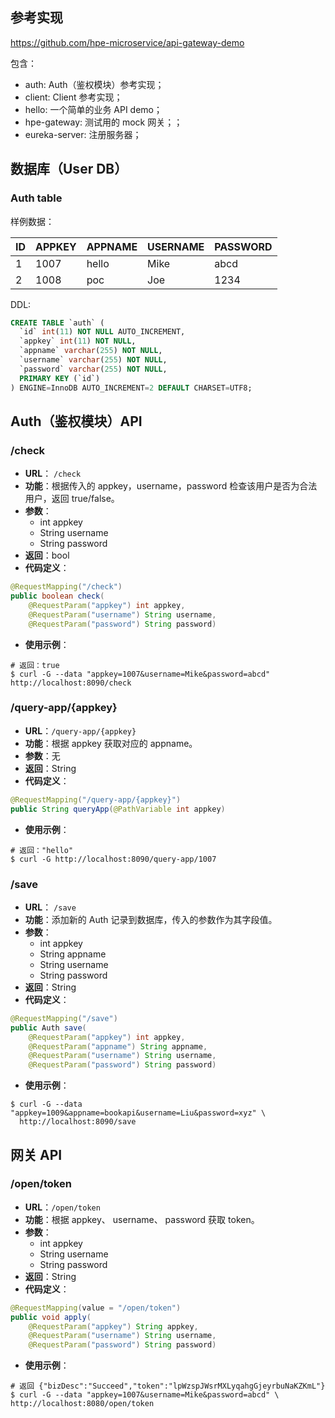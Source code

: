 ## 参考实现
https://github.com/hpe-microservice/api-gateway-demo

包含：

- auth: Auth（鉴权模块）参考实现；
- client: Client 参考实现；
- hello: 一个简单的业务 API demo；
- hpe-gateway: 测试用的 mock 网关；；
- eureka-server: 注册服务器；

## 数据库（User DB）
### Auth table
样例数据：

| ID | APPKEY | APPNAME | USERNAME | PASSWORD |
|----|--------|---------|----------|----------|
|  1 |   1007 | hello   | Mike     | abcd     |
|  2 |   1008 | poc     | Joe      | 1234     |

DDL:
``` sql
CREATE TABLE `auth` (
  `id` int(11) NOT NULL AUTO_INCREMENT,
  `appkey` int(11) NOT NULL,
  `appname` varchar(255) NOT NULL,
  `username` varchar(255) NOT NULL,
  `password` varchar(255) NOT NULL,
  PRIMARY KEY (`id`)
) ENGINE=InnoDB AUTO_INCREMENT=2 DEFAULT CHARSET=UTF8;
```

## Auth（鉴权模块）API
### /check
- **URL**： `/check`
- **功能**：根据传入的 appkey，username，password 检查该用户是否为合法用户，返回 true/false。
- **参数**：
    + int appkey
    + String username
    + String password
- **返回**：bool
- **代码定义**：
``` java
@RequestMapping("/check")
public boolean check(
    @RequestParam("appkey") int appkey,
    @RequestParam("username") String username,
    @RequestParam("password") String password)
```
- **使用示例**：
``` shell
# 返回：true
$ curl -G --data "appkey=1007&username=Mike&password=abcd" http://localhost:8090/check
```

### /query-app/{appkey}
- **URL**：`/query-app/{appkey}`
- **功能**：根据 appkey 获取对应的 appname。
- **参数**：无
- **返回**：String
- **代码定义**：
``` java
@RequestMapping("/query-app/{appkey}")
public String queryApp(@PathVariable int appkey)
```
- **使用示例**：
``` shell
# 返回："hello"
$ curl -G http://localhost:8090/query-app/1007
```

### /save
- **URL**： `/save`
- **功能**：添加新的 Auth 记录到数据库，传入的参数作为其字段值。
- **参数**：
    + int appkey
    + String appname
    + String username
    + String password
- **返回**：String
- **代码定义**：
``` java
@RequestMapping("/save")
public Auth save(
    @RequestParam("appkey") int appkey,
    @RequestParam("appname") String appname,
    @RequestParam("username") String username,
    @RequestParam("password") String password)
```
- **使用示例**：
``` shell
$ curl -G --data "appkey=1009&appname=bookapi&username=Liu&password=xyz" \
  http://localhost:8090/save
```

## 网关 API
### /open/token
- **URL**：`/open/token`
- **功能**：根据 appkey、 username、 password 获取 token。
- **参数**：
    + int appkey
    + String username
    + String password
- **返回**：String
- **代码定义**：
``` java
@RequestMapping(value = "/open/token")
public void apply(
    @RequestParam("appkey") String appkey,
    @RequestParam("username") String username,
    @RequestParam("password") String password)
```
- **使用示例**：
``` shell
# 返回 {"bizDesc":"Succeed","token":"lpWzspJWsrMXLyqahgGjeyrbuNaKZKmL"}
$ curl -G --data "appkey=1007&username=Mike&password=abcd" \
http://localhost:8080/open/token
```
